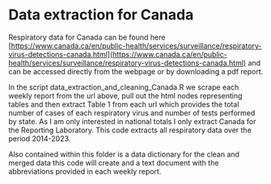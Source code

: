 # Data extraction for Canada

Respiratory data for Canada can be found here [https://www.canada.ca/en/public-health/services/surveillance/respiratory-virus-detections-canada.html](https://www.canada.ca/en/public-health/services/surveillance/respiratory-virus-detections-canada.html) 
and can be accessed directly from the webpage or by downloading a pdf report. 

In the script data_extraction_and_cleaning_Canada.R we scrape each weekly report from the url above, pull out the html nodes representing tables and then extract Table 1 from each url which provides the total number of cases of each respiratory virus and number of tests performed by state. As I am only interested in national totals I only extract Canada for the Reporting Laboratory. This code extracts all respiratory data over the period 2014-2023.

Also contained within this folder is a data dictionary for the clean and merged data this code will create and a text document with the abbreviations provided in each weekly report. 